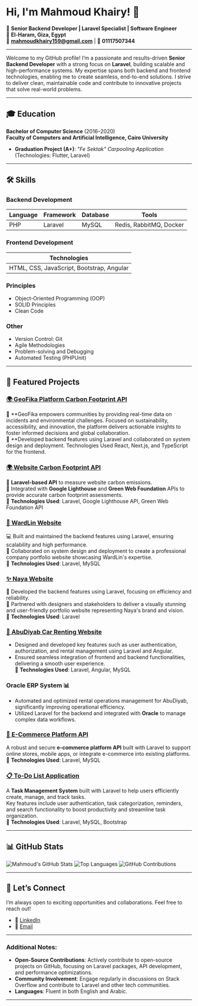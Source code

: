# Hi, I'm Mahmoud Khairy! 👋

🚀 **Senior Backend Developer | Laravel Specialist | Software Engineer**  
📍 **El-Haram, Giza, Egypt**  
📧 **[mahmoudkhairy159@gmail.com](mailto:mahmoudkhairy159@gmail.com)** | 📱 **01117507344**  

---

Welcome to my GitHub profile! I’m a passionate and results-driven **Senior Backend Developer** with a strong focus on **Laravel**, building scalable and high-performance systems. My expertise spans both backend and frontend technologies, enabling me to create seamless, end-to-end solutions. I strive to deliver clean, maintainable code and contribute to innovative projects that solve real-world problems.

---

## 🎓 **Education**
**Bachelor of Computer Science** (2016–2020)  
**Faculty of Computers and Artificial Intelligence, Cairo University**  
- **Graduation Project (A+)**: *"Fe Sektak" Carpooling Application* (Technologies: Flutter, Laravel)

---

## 🛠️ **Skills**
### **Backend Development**
| Language | Framework | Database | Tools |
|----------|-----------|----------|-------|
| PHP      | Laravel   | MySQL    | Redis, RabbitMQ, Docker |

### **Frontend Development**
| Technologies |
|--------------|
| HTML, CSS, JavaScript, Bootstrap, Angular |

### **Principles**
- Object-Oriented Programming (OOP)  
- SOLID Principles  
- Clean Code  

### **Other**
- Version Control: Git  
- Agile Methodologies  
- Problem-solving and Debugging  
- Automated Testing (PHPUnit)

---

## 🌟 **Featured Projects**
### [🌍 GeoFika Platform Carbon Footprint API](https://www.geofika.com)
🌱 **GeoFika empowers communities by providing real-time data on incidents and environmental challenges. Focused on sustainability, accessibility, and innovation, the platform delivers actionable insights to foster informed decisions and global collaboration.  
🔧 **Developed backend features using Laravel and collaborated on system design and deployment. Technologies Used React, Next.js, and TypeScript for the frontend.

### [🌍 Website Carbon Footprint API](https://www.wardlin.com/digital-recycling)
🌱 **Laravel-based API** to measure website carbon emissions.  
🔗 Integrated with **Google Lighthouse** and **Green Web Foundation** APIs to provide accurate carbon footprint assessments.  
🔧 **Technologies Used**: Laravel, Google Lighthouse API, Green Web Foundation API

### [🌟 WardLin Website](https://www.wardlin.com)
💻 Built and maintained the backend features using Laravel, ensuring scalability and high performance.  
🔧 Collaborated on system design and deployment to create a professional company portfolio website showcasing WardLin's expertise.  
🔧 **Technologies Used**: Laravel, MySQL

### [✨ Naya Website](https://nayauae.com)
🎨 Developed the backend features using Laravel, focusing on efficiency and reliability.  
🚀 Partnered with designers and stakeholders to deliver a visually stunning and user-friendly portfolio website representing Naya's brand and vision.  
🔧 **Technologies Used**: Laravel

### [🚗 AbuDiyab Car Renting Website](https://www.rent.abudiyab.com.sa/)
- Designed and developed key features such as user authentication, authorization, and rental management using Laravel and Angular.  
- Ensured seamless integration of frontend and backend functionalities, delivering a smooth user experience.  
🔧 **Technologies Used**: Laravel, Angular, MySQL

### **Oracle ERP System** 📊
- Automated and optimized rental operations management for AbuDiyab, significantly improving operational efficiency.  
- Utilized Laravel for the backend and integrated with **Oracle** to manage complex data workflows.

### [🛒 E-Commerce Platform API](https://github.com/mahmoudkhairy159/EcommerceAPI-Laravel)
A robust and secure **e-commerce platform API** built with Laravel to support online stores, mobile apps, or integrate e-commerce into existing platforms.  
🔧 **Technologies Used**: Laravel, MySQL

### [📋 To-Do List Application](https://github.com/mahmoudkhairy159/Laravel_TO_Do_Application)
A **Task Management System** built with Laravel to help users efficiently create, manage, and track tasks.  
Key features include user authentication, task categorization, reminders, and search functionality to boost productivity and streamline task organization.  
🔧 **Technologies Used**: Laravel, MySQL, Bootstrap

---

## 📊 **GitHub Stats**
![Mahmoud's GitHub Stats](https://github-readme-stats.vercel.app/api?username=mahmoudkhairy159&show_icons=true&theme=dark)
![Top Languages](https://github-readme-stats.vercel.app/api/top-langs/?username=mahmoudkhairy159&layout=compact&theme=dark)
![GitHub Contributions](https://github-readme-streak-stats.herokuapp.com/?user=mahmoudkhairy159)

---

## 🤝 **Let’s Connect**
I’m always open to exciting opportunities and collaborations. Feel free to reach out!

- 💼 [LinkedIn](https://www.linkedin.com/in/mahmoud-khairy-753b841b4/)
- 📧 [Email](mailto:mahmoudkhairy159@gmail.com)

---

### **Additional Notes:**
- **Open-Source Contributions**: Actively contribute to open-source projects on GitHub, focusing on Laravel packages, API development, and performance optimizations.
- **Community Involvement**: Engage regularly in discussions on Stack Overflow and contribute to Laravel and other tech communities.
- **Languages**: Fluent in both English and Arabic.

---
